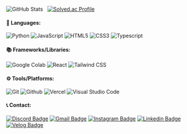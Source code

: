 ![GitHub Stats](https://github-readme-stats.vercel.app/api?username=printjin-gmailcom&hide=stars,contribs&count_private=true&show_icons=true&&theme=graywhite&rank_icon=github)
 &nbsp; [![Solved.ac Profile](http://mazassumnida.wtf/api/v2/generate_badge?boj=printjin)](https://solved.ac/printjin/)


#### 🔧 Languages:
![Python](https://img.shields.io/badge/Python-3776AB.svg?&style=for-the-badge&logo=Python&logoColor=white) ![JavaScript](https://img.shields.io/badge/JavaScript-F7DF1E.svg?&style=for-the-badge&logo=JavaScript&logoColor=white) ![HTML5](https://img.shields.io/badge/HTML5-E34F26.svg?&style=for-the-badge&logo=HTML5&logoColor=white) ![CSS3](https://img.shields.io/badge/CSS3-1572B6.svg?&style=for-the-badge&logo=CSS3&logoColor=white) ![Typescript](https://img.shields.io/badge/Typescript-3178C6?style=for-the-badge&logo=Typescript&logoColor=white)
#### 📚 Frameworks/Libraries:
![Google Colab](https://img.shields.io/badge/Google_Colab-F9AB00?style=for-the-badge&logo=Google-Colab&logoColor=white) ![React](https://img.shields.io/badge/React-61DAFB?style=for-the-badge&logo=React&logoColor=black) ![Tailwind CSS](https://img.shields.io/badge/Tailwind_CSS-06B6D4?style=for-the-badge&logo=Tailwind-CSS&logoColor=white) 
#### ⚙️ Tools/Platforms:
![Git](https://img.shields.io/badge/Git-F05032.svg?&style=for-the-badge&logo=Git&logoColor=white) ![Github](https://img.shields.io/badge/github-181717?style=for-the-badge&logo=github&logoColor=white) ![Vercel](https://img.shields.io/badge/Vercel-000000?style=for-the-badge&logo=Vercel&logoColor=white) ![Visual Studio Code](https://img.shields.io/badge/Visual%20Studio%20Code-007ACC.svg?&style=for-the-badge&logo=Visual%20Studio%20Code&logoColor=white)



#### 📞 Contact:
[![Discord Badge](https://img.shields.io/badge/Discord-5865F2?style=for-the-badge&logo=discord&logoColor=white&link=https://discord.com/)](https://discord.com/users/print-yeonjin)  [![Gmail Badge](https://img.shields.io/badge/Gmail-d14836?style=for-the-badge&logo=Gmail&logoColor=white&link=mailto:printjin@gmail.com)](mailto:printjin@gmail.com)  [![Instagram Badge](https://img.shields.io/badge/Instagram-E4405F?style=for-the-badge&logo=instagram&logoColor=white&link=https://www.instagram.com/print_yeonjin/)](https://www.instagram.com/print_yeonjin/) [![Linkedin Badge](https://img.shields.io/badge/-LinkedIn-blue?style=for-the-badge&logo=Linkedin&logoColor=white&link=https://www.linkedin.com/in/%EC%97%B0%EC%A7%84-%EC%9D%B4-53a511257/)](https://www.linkedin.com/in/%EC%97%B0%EC%A7%84-%EC%9D%B4-53a511257/) [![Velog Badge](https://img.shields.io/badge/Velog-20C997?style=for-the-badge&logo=velog&logoColor=white)](https://velog.io/@printjingmailcom/posts)


